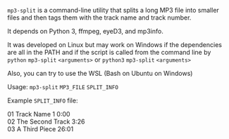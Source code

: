 `mp3-split` is a command-line utility that splits a long MP3 file into smaller files and then tags them with the track name and track number.

It depends on Python 3, ffmpeg, eyeD3, and mp3info.

It was developed on Linux but may work on Windows if the dependencies are all in the PATH and if the script is called from the command line by `python` `mp3-split` `<arguments>` or `python3` `mp3-split` `<arguments>`

Also, you can try to use the WSL (Bash on Ubuntu on Windows)

Usage: `mp3-split` `MP3_FILE` `SPLIT_INFO`

Example `SPLIT_INFO` file:

01 Track Name 1 0:00<br>
02 The Second Track 3:26<br>
03 A Third Piece 26:01<br>
